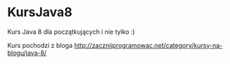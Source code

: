 # KursJava8
Kurs Java 8 dla początkujących i nie tylko :)

Kurs pochodzi z bloga
http://zacznijprogramowac.net/category/kursy-na-blogu/java-8/



